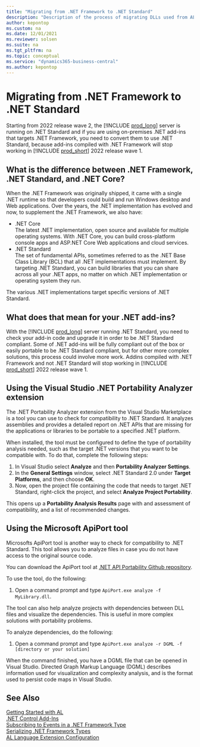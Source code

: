 ```yaml
---
title: "Migrating from .NET Framework to .NET Standard"
description: "Description of the process of migrating DLLs used from AL from .NET Framework to .NET Standard"
author: kepontop
ms.custom: na
ms.date: 12/01/2021
ms.reviewer: solsen
ms.suite: na
ms.tgt_pltfrm: na
ms.topic: conceptual
ms.service: "dynamics365-business-central"
ms.author: kepontop
---
```


# Migrating from .NET Framework to .NET Standard

Starting from 2022 release wave 2, the [!INCLUDE [prod_long](../includes/prod_long.md)] server is running on .NET Standard and if you are using on-premises .NET add-ins that targets .NET Framework, you need to convert them to use .NET Standard, because add-ins compiled with .NET Framework will stop working in [!INCLUDE [prod_short](../includes/prod_short.md)] 2022 release wave 1.

## What is the difference between .NET Framework, .NET Standard, and .NET Core?

When the .NET Framework was originally shipped, it came with a single .NET runtime so that developers could build and run Windows desktop and Web applications. Over the years, the .NET implementation has evolved and now, to supplement the .NET Framework, we also have:

- .NET Core  
The latest .NET implementation, open source and available for multiple operating systems. With .NET Core, you can build cross-platform console apps and ASP.NET Core Web applications and cloud services.
- .NET Standard  
The set of fundamental APIs, sometimes referred to as the .NET Base Class Library (BCL) that all .NET implementations must implement. By targeting .NET Standard, you can build libraries that you can share across all your .NET apps, no matter on which .NET implementation or operating system they run.

The various .NET implementations target specific versions of .NET Standard. <!--, see xxx for more information.-->

## What does that mean for your .NET add-ins?

With the [!INCLUDE [prod_long](../includes/prod_long.md)] server running .NET Standard, you need to check your add-in code and upgrade it in order to be .NET Standard compliant. Some of .NET add-ins will be fully compliant out of the box or easily portable to be .NET Standard compliant, but for other more complex solutions, this process could involve more work. Addins compiled with .NET Framework and not .NET Standard will stop working in [!INCLUDE [prod_short](../includes/prod_short.md)] 2022 release wave 1.

## Using the Visual Studio .NET Portability Analyzer extension

The .NET Portability Analyzer extension from the Visual Studio Marketplace is a tool you can use to check for compatibility to .NET Standard. It analyzes assemblies and provides a detailed report on .NET APIs that are missing for the applications or libraries to be portable to a specified .NET platform.

When installed, the tool must be configured to define the type of portability analysis needed, such as the target .NET versions that you want to be compatible with. To do that, complete the following steps:

1. In Visual Studio select **Analyze** and then **Portability Analyzer Settings**.
1. In the **General Settings** window, select .NET Standard 2.0 under **Target Platforms**, and then choose **OK**.
1. Now, open the project file containing the code that needs to target .NET Standard, right-click the project, and select **Analyze Project Portability**.  

This opens up a **Portability Analysis Results** page with and assessment of compatibility, and a list of recommended changes. 

## Using the Microsoft ApiPort tool

Microsofts ApiPort tool is another way to check for compatibility to .NET Standard. This tool allows you to analyze  files in case you do not have access to the original source code. 

You can download the ApiPort tool at [.NET API Portability Github repository](https://github.com/Microsoft/dotnet-apiport).

To use the tool, do the following:

1. Open a command prompt and type `ApiPort.exe analyze -f MyLibrary.dll`.

The tool can also help analyze projects with dependencies between DLL files and visualize the dependencies. This is useful in more complex solutions with portability problems.

To analyze dependencies, do the following:

1. Open a command prompt and type `ApiPort.exe analyze -r DGML -f [directory or your solution]`

When the command finished, you have a DGML file that can be opened in Visual Studio. Directed Graph Markup Language (DGML) describes information used for visualization and complexity analysis, and is the format used to persist code maps in Visual Studio.

## See Also

[Getting Started with AL](devenv-get-started.md)  
[.NET Control Add-Ins](devenv-dotnet-controladdins.md)  
[Subscribing to Events in a .NET Framework Type](devenv-dotnet-subscribe-to-events.md)  
[Serializing .NET Framework Types](devenv-dotnet-serializing-dotnetframework-types.md)  
[AL Language Extension Configuration](devenv-al-extension-configuration.md)  
